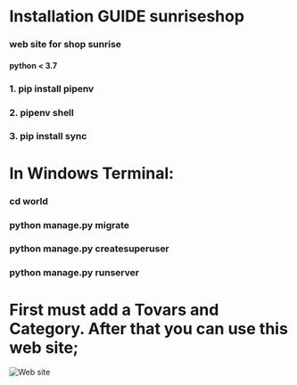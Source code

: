 # Installation GUIDE sunriseshop
### web site for shop sunrise  

#### python < 3.7  
### 1. pip install pipenv  
### 2. pipenv shell   
### 3. pip install sync
# In Windows Terminal:
### cd world 
### python manage.py migrate  
### python manage.py createsuperuser
### python manage.py runserver 

# First must add a Tovars and Category. After that you can use this web site; 
![Web site](https://github.com/bekss/sunriseshop/blob/main/shop.jpg/image.png)
